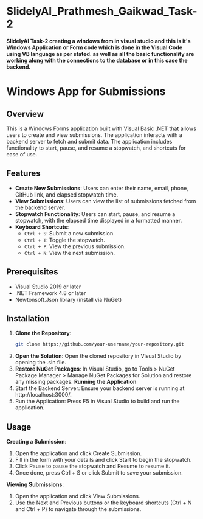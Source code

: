 # SlidelyAI_Prathmesh_Gaikwad_Task-2
**SlidelyAI Task-2 creating a windows from in visual studio and this is it's Windows Application or Form code which is done in the Visual Code using VB language as per stated. as well as all the basic functionality are working along with the connections to the database or in this case the backend.**

# Windows App for Submissions

## Overview
This is a Windows Forms application built with Visual Basic .NET that allows users to create and view submissions. The application interacts with a backend server to fetch and submit data. The application includes functionality to start, pause, and resume a stopwatch, and shortcuts for ease of use.

## Features
- **Create New Submissions**: Users can enter their name, email, phone, GitHub link, and elapsed stopwatch time.
- **View Submissions**: Users can view the list of submissions fetched from the backend server.
- **Stopwatch Functionality**: Users can start, pause, and resume a stopwatch, with the elapsed time displayed in a formatted manner.
- **Keyboard Shortcuts**:
  - `Ctrl + S`: Submit a new submission.
  - `Ctrl + T`: Toggle the stopwatch.
  - `Ctrl + P`: View the previous submission.
  - `Ctrl + N`: View the next submission.

## Prerequisites
- Visual Studio 2019 or later
- .NET Framework 4.8 or later
- Newtonsoft.Json library (install via NuGet)

## Installation
1. **Clone the Repository**:
   ```bash
   git clone https://github.com/your-username/your-repository.git
2. **Open the Solution**:
Open the cloned repository in Visual Studio by opening the .sln file.
3. **Restore NuGet Packages**:
In Visual Studio, go to Tools > NuGet Package Manager > Manage NuGet Packages for Solution and restore any missing packages.
**Running the Application**
1. Start the Backend Server:
Ensure your backend server is running at http://localhost:3000/.
2. Run the Application:
Press F5 in Visual Studio to build and run the application.
## Usage 
**Creating a Submission**:
1. Open the application and click Create Submission.
2. Fill in the form with your details and click Start to begin the stopwatch.
3. Click Pause to pause the stopwatch and Resume to resume it.
4. Once done, press Ctrl + S or click Submit to save your submission.
  
**Viewing Submissions**:
1. Open the application and click View Submissions.
2. Use the Next and Previous buttons or the keyboard shortcuts (Ctrl + N and Ctrl + P) to navigate through the submissions.
